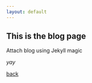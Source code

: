 ```yaml
---
layout: default
---
```


## This is the blog page
Attach blog using Jekyll magic

_yay_

[back](./)
